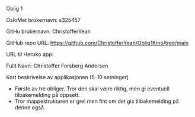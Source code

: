Oblig 1

OsloMet brukernavn: s325457

GitHu brukernavn: ChristofferYeah

GitHub repo URL: https://github.com/ChristofferYeah/Oblig1Kino/tree/main

URL til Heruko app:

Fullt Navn: Christoffer Forsberg Andersen

Kort beskrivelse av applikasjonen (5-10 setninger)
- Første av tre obliger. Tror den skal være riktig, men gi eventuell tilbakemelding på oppsett.
- Tror mappestrukturen er grei men fint om det gis tilbakemelding på denne også.
